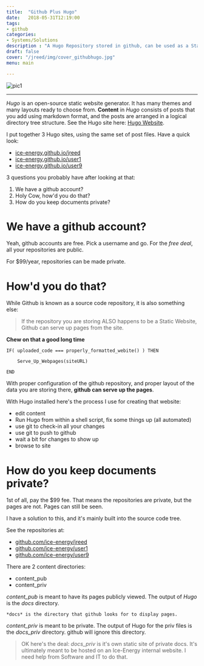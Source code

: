 ```yaml
---
title:  "Github Plus Hugo"
date:   2018-05-31T12:19:00
tags:
- github
categories:
- Systems/Solutions
description : "A Hugo Repository stored in github, can be used as a Static Website"
draft: false
cover: "/jreed/img/cover_githubhugo.jpg"
menu: main

---
```


![pic1](../img/cover_githubhugo.jpg)

---

*Hugo* is an open-source static website generator.   It has many themes and many layouts
ready to choose from.   **Content** in *Hugo* consists of posts that you add
using markdown format, and the posts are arranged in a logical directory tree structure.
See the Hugo site here: [Hugo Website](https://gohugo.io).

I put together 3 Hugo sites, using the same set of post files.   Have a quick look:

 - [ice-energy.github.io/jreed](https://ice-energy.github.io/jreed)
 - [ice-energy.github.io/user1](https://ice-energy.github.io/user1)
 - [ice-energy.github.io/user9](https://ice-energy.github.io/user9)

3 questions you probably have after looking at that:

 1.  We have a github account?
 2.  Holy Cow, how'd you do that?
 3.  How do you keep documents private?



# We have a github account?

Yeah, github accounts are free.  Pick a username and go.
For the *free deal*, all your repositories are public.

For $99/year, repositories can be made private.


# How'd you do that?

While Github is known as a source code repository, it is also something else:

> If the repository you are storing ALSO happens to be a Static Website,
  Github can serve up pages from the site.

**Chew on that a good long time**

```
IF( uploaded_code === properly_formatted_webite() ) THEN

    Serve_Up_Webpages(siteURL)

END
```

With proper configuration of the github repository, and proper layout
of the data you are storing there, **github can serve up the pages**.

With Hugo installed here's the process I use for creating that website:

   - edit content
   - Run Hugo from within a shell script, fix some things up  (all automated)
   - use git to check-in all your changes
   - use git to push to github
   - wait a bit for changes to show up
   - browse to site



# How do you keep documents private?

1st of all, pay the $99 fee.   That means the repositories are private, but the
pages are not.    Pages can still be seen.

I have a solution to this, and it's mainly built into the source code tree.

See the repositories at:

 - [github.com/ice-energy/jreed](https://github.com/ice-energy/jreed)
 - [github.com/ice-energy/user1](https://github.com/ice-energy/user1)
 - [github.com/ice-energy/user9](https://github.com/ice-energy/user9)

There are 2 content directories:

 - content_pub
 - content_priv

*content_pub* is meant to have its pages publicly viewed.   The output of
*Hugo* is the *docs* directory.

    *docs* is the directory that github looks for to display pages.

*content_priv* is meant to be private.   The output of Hugo for the priv
files is the *docs_priv* directory.  github will ignore this directory.

> OK here's the deal:  *docs_priv* is it's own static site of private
  docs.   It's ultimately meant to be hosted on an Ice-Energy internal
  website.   I need help from Software and IT to do that.































